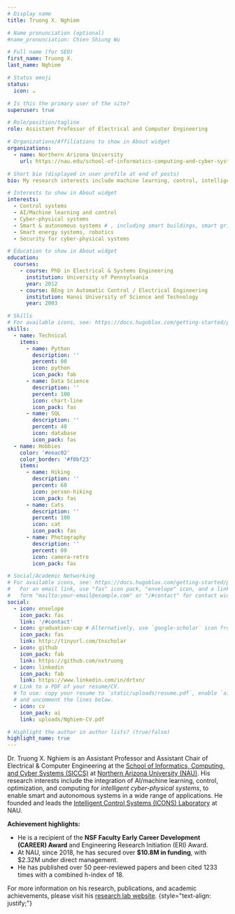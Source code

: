 ```yaml
---
# Display name
title: Truong X. Nghiem

# Name pronunciation (optional)
#name_pronunciation: Chien Shiung Wu

# Full name (for SEO)
first_name: Truong X.
last_name: Nghiem

# Status emoji
status:
  icon: ☕️

# Is this the primary user of the site?
superuser: true

# Role/position/tagline
role: Assistant Professor of Electrical and Computer Engineering

# Organizations/Affiliations to show in About widget
organizations:
  - name: Northern Arizona University
    url: https://nau.edu/school-of-informatics-computing-and-cyber-systems/

# Short bio (displayed in user profile at end of posts)
bio: My research interests include machine learning, control, intelligent cyber-physical systems, and smart and autonomous systems.

# Interests to show in About widget
interests:
  - Control systems
  - AI/Machine learning and control
  - Cyber-physical systems
  - Smart & autonomous systems # , including smart buildings, smart grids, robots
  - Smart energy systems, robotics
  - Security for cyber-physical systems

# Education to show in About widget
education:
  courses:
    - course: PhD in Electrical & Systems Engineering
      institution: University of Pennsylvania
      year: 2012
    - course: BEng in Automatic Control / Electrical Engineering
      institution: Hanoi University of Science and Technology
      year: 2003

# Skills
# For available icons, see: https://docs.hugoblox.com/getting-started/page-builder/#icons
skills:
  - name: Technical
    items:
      - name: Python
        description: ''
        percent: 80
        icon: python
        icon_pack: fab
      - name: Data Science
        description: ''
        percent: 100
        icon: chart-line
        icon_pack: fas
      - name: SQL
        description: ''
        percent: 40
        icon: database
        icon_pack: fas
  - name: Hobbies
    color: '#eeac02'
    color_border: '#f0bf23'
    items:
      - name: Hiking
        description: ''
        percent: 60
        icon: person-hiking
        icon_pack: fas
      - name: Cats
        description: ''
        percent: 100
        icon: cat
        icon_pack: fas
      - name: Photography
        description: ''
        percent: 80
        icon: camera-retro
        icon_pack: fas

# Social/Academic Networking
# For available icons, see: https://docs.hugoblox.com/getting-started/page-builder/#icons
#   For an email link, use "fas" icon pack, "envelope" icon, and a link in the
#   form "mailto:your-email@example.com" or "/#contact" for contact widget.
social:
  - icon: envelope
    icon_pack: fas
    link: '/#contact'
  - icon: graduation-cap # Alternatively, use `google-scholar` icon from `ai` icon pack
    icon_pack: fas
    link: http://tinyurl.com/tnscholar
  - icon: github
    icon_pack: fab
    link: https://github.com/nxtruong
  - icon: linkedin
    icon_pack: fab
    link: https://www.linkedin.com/in/drtxn/
  # Link to a PDF of your resume/CV.
  # To use: copy your resume to `static/uploads/resume.pdf`, enable `ai` icons in `params.yaml`,
  # and uncomment the lines below.
  - icon: cv
    icon_pack: ai
    link: uploads/Nghiem-CV.pdf

# Highlight the author in author lists? (true/false)
highlight_name: true
---
```


Dr. Truong X. Nghiem is an Assistant Professor and Assistant Chair of Electrical & Computer Engineering at the [School of Informatics, Computing, and Cyber Systems (SICCS)](https://nau.edu/school-of-informatics-computing-and-cyber-systems) at [Northern Arizona University (NAU)](https://nau.edu).  His research interests include the integration of AI/machine learning, control, optimization, and computing for *intelligent cyber-physical systems*, to enable smart and autonomous systems in a wide range of applications.  He founded and leads the [Intelligent Control Systems (ICONS) Laboratory](https://nxtlab.org) at NAU.

**Achievement highlights:**
- He is a recipient of the **NSF Faculty Early Career Development (CAREER) Award** and Engineering Research Initiation (ERI) Award.
- At NAU, since 2018, he has secured over **$10.8M in funding**, with $2.32M under direct management.
- He has published over 50 peer-reviewed papers and been cited 1233 times with a combined h-index of 18. <!-- [Google Scholar](https://nxtlab.org). -->

For more information on his research, publications, and academic achievements, please visit his [research lab website](https://nxtlab.org).
{style="text-align: justify;"}

<!-- , which develops self-reconfiguring robots, systems of self-organizing robots, and mobile sensor networks. -->

